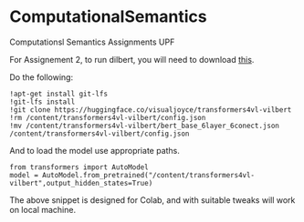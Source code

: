 # ComputationalSemantics
Computationsl Semantics Assignments UPF

For Assignement 2, to run dilbert, you will need to download [this](https://huggingface.co/visualjoyce/transformers4vl-vilbert).

Do the following:

```
!apt-get install git-lfs
!git-lfs install
!git clone https://huggingface.co/visualjoyce/transformers4vl-vilbert
!rm /content/transformers4vl-vilbert/config.json
!mv /content/transformers4vl-vilbert/bert_base_6layer_6conect.json /content/transformers4vl-vilbert/config.json
```

And to load the model use appropriate paths.
```
from transformers import AutoModel
model = AutoModel.from_pretrained("/content/transformers4vl-vilbert",output_hidden_states=True)
```

The above snippet is designed for Colab, and with suitable tweaks will work on local machine. 
